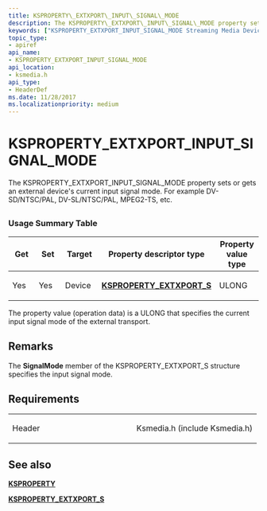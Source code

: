```yaml
---
title: KSPROPERTY\_EXTXPORT\_INPUT\_SIGNAL\_MODE
description: The KSPROPERTY\_EXTXPORT\_INPUT\_SIGNAL\_MODE property sets or gets an external device's current input signal mode. For example DV-SD/NTSC/PAL, DV-SL/NTSC/PAL, MPEG2-TS, etc.
keywords: ["KSPROPERTY_EXTXPORT_INPUT_SIGNAL_MODE Streaming Media Devices"]
topic_type:
- apiref
api_name:
- KSPROPERTY_EXTXPORT_INPUT_SIGNAL_MODE
api_location:
- ksmedia.h
api_type:
- HeaderDef
ms.date: 11/28/2017
ms.localizationpriority: medium
---
```


# KSPROPERTY\_EXTXPORT\_INPUT\_SIGNAL\_MODE


The KSPROPERTY\_EXTXPORT\_INPUT\_SIGNAL\_MODE property sets or gets an external device's current input signal mode. For example DV-SD/NTSC/PAL, DV-SL/NTSC/PAL, MPEG2-TS, etc.

## <span id="ddk_ksproperty_extxport_input_signal_mode_ks"></span><span id="DDK_KSPROPERTY_EXTXPORT_INPUT_SIGNAL_MODE_KS"></span>


### Usage Summary Table

<table>
<colgroup>
<col width="20%" />
<col width="20%" />
<col width="20%" />
<col width="20%" />
<col width="20%" />
</colgroup>
<thead>
<tr class="header">
<th>Get</th>
<th>Set</th>
<th>Target</th>
<th>Property descriptor type</th>
<th>Property value type</th>
</tr>
</thead>
<tbody>
<tr class="odd">
<td><p>Yes</p></td>
<td><p>Yes</p></td>
<td><p>Device</p></td>
<td><p><a href="/windows-hardware/drivers/ddi/ksmedia/ns-ksmedia-ksproperty_extxport_s" data-raw-source="[&lt;strong&gt;KSPROPERTY_EXTXPORT_S&lt;/strong&gt;](/windows-hardware/drivers/ddi/ksmedia/ns-ksmedia-ksproperty_extxport_s)"><strong>KSPROPERTY_EXTXPORT_S</strong></a></p></td>
<td><p>ULONG</p></td>
</tr>
</tbody>
</table>

 

The property value (operation data) is a ULONG that specifies the current input signal mode of the external transport.

## Remarks

The **SignalMode** member of the KSPROPERTY\_EXTXPORT\_S structure specifies the input signal mode.

## Requirements

<table>
<colgroup>
<col width="50%" />
<col width="50%" />
</colgroup>
<tbody>
<tr class="odd">
<td><p>Header</p></td>
<td>Ksmedia.h (include Ksmedia.h)</td>
</tr>
</tbody>
</table>

## See also


[**KSPROPERTY**](/windows-hardware/drivers/ddi/ks/ns-ks-ksidentifier)

[**KSPROPERTY\_EXTXPORT\_S**](/windows-hardware/drivers/ddi/ksmedia/ns-ksmedia-ksproperty_extxport_s)

